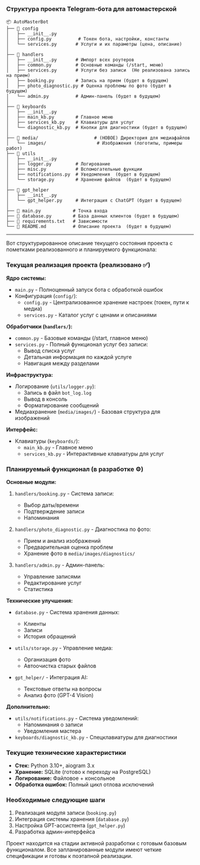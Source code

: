 ### **Структура проекта Telegram-бота для автомастерской**  

```
📦 AutoMasterBot  
├── 📂 config  
│   ├── __init__.py  
│   ├── config.py          # Токен бота, настройки, константы  
│   └── services.py       # Услуги и их параметры (цена, описание)  
│  
├── 📂 handlers  
│   ├── __init__.py       # Импорт всех роутеров  
│   ├── common.py         # Основные команды (/start, меню)  
│   ├── services.py       # Услуги без записи  (Не реализована запись на прием)
│   ├── booking.py        # Запись на прием (будет в будущем)  
│   ├── photo_diagnostic.py # Оценка проблемы по фото (будет в будущем) 
│   └── admin.py          # Админ-панель (будет в будущем)  
│  
├── 📂 keyboards  
│   ├── __init__.py  
│   ├── main_kb.py        # Главное меню  
│   ├── services_kb.py    # Клавиатуры для услуг  
│   └── diagnostic_kb.py  # Кнопки для диагностики (будет в будущем)  
│
├── 📂 media/                     # (НОВОЕ) Директория для медиафайлов
│   └── images/                   # Изображения (логотипы, примеры работ)  
├── 📂 utils  
│   ├── __init__.py  
│   ├── logger.py         # Логирование  
│   ├── misc.py           # Вспомогательные функции  
│   ├── notifications.py  # Уведомления  (будет в будущем)
│   └── storage.py        # Хранение файлов  (будет в будущем)
│  
├── 📂 gpt_helper  
│   ├── __init__.py  
│   └── gpt_helper.py     # Интеграция с ChatGPT (будет в будущем)  
│  
├── 📜 main.py            # Точка входа
├── 📜 database.py        # База данных клиентов (будет в будущем) 
├── 📜 requirements.txt   # Зависимости  
└── 📜 README.md          # Описание проекта  (будет в будущем)
```

---

Вот структурированное описание текущего состояния проекта с пометками реализованного и планируемого функционала:

### Текущая реализация проекта (реализовано ✅)

**Ядро системы:**
- `main.py` - Полноценный запуск бота с обработкой ошибок
- Конфигурация (`config/`):
  - `config.py` - Централизованное хранение настроек (токен, пути к медиа)
  - `services.py` - Каталог услуг с ценами и описаниями

**Обработчики (`handlers/`):**
- `common.py` - Базовые команды (/start, главное меню)
- `services.py` - Полный функционал услуг без записи:
  - Вывод списка услуг
  - Детальная информация по каждой услуге
  - Навигация между разделами

**Инфраструктура:**
- Логирование (`utils/logger.py`):
  - Запись в файл `bot_log.log`
  - Вывод в консоль
  - Форматирование сообщений
- Медиахранение (`media/images/`) - Базовая структура для изображений

**Интерфейс:**
- Клавиатуры (`keyboards/`):
  - `main_kb.py` - Главное меню
  - `services_kb.py` - Интерактивные клавиатуры для услуг

### Планируемый функционал (в разработке ⚙️)

**Основные модули:**
1. `handlers/booking.py` - Система записи:
   - Выбор даты/времени
   - Подтверждение записи
   - Напоминания

2. `handlers/photo_diagnostic.py` - Диагностика по фото:
   - Прием и анализ изображений
   - Предварительная оценка проблем
   - Хранение фото в `media/images/diagnostics/`

3. `handlers/admin.py` - Админ-панель:
   - Управление записями
   - Редактирование услуг
   - Статистика

**Технические улучшения:**
- `database.py` - Система хранения данных:
  - Клиенты
  - Записи
  - История обращений

- `utils/storage.py` - Управление медиа:
  - Организация фото
  - Автоочистка старых файлов

- `gpt_helper/` - Интеграция AI:
  - Текстовые ответы на вопросы
  - Анализ фото (GPT-4 Vision)

**Дополнительно:**
- `utils/notifications.py` - Система уведомлений:
  - Напоминания о записи
  - Уведомления мастера
- `keyboards/diagnostic_kb.py` - Спецклавиатуры для диагностики

### Текущие технические характеристики
- **Стек:** Python 3.10+, aiogram 3.x
- **Хранение:** SQLite (готово к переходу на PostgreSQL)
- **Логирование:** Файловое + консольное
- **Обработка ошибок:** Полный цикл отлова исключений

### Необходимые следующие шаги
1. Реализация модуля записи (`booking.py`)
2. Интеграция системы хранения (`database.py`)
3. Настройка GPT-ассистента (`gpt_helper.py`)
4. Разработка админ-интерфейса

Проект находится на стадии активной разработки с готовым базовым функционалом. Все запланированные модули имеют четкие спецификации и готовы к поэтапной реализации.

